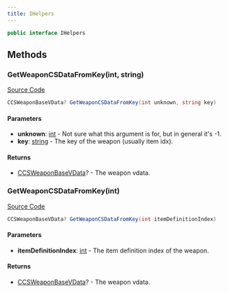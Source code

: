 ```yaml
---
title: IHelpers
---
```


```csharp
public interface IHelpers
```

## Methods

### GetWeaponCSDataFromKey(int, string)

[Source Code](https://github.com/swiftly-solution/swiftlys2/blob/main/managed/src/SwiftlyS2.Shared/Modules/Helpers/IHelpers.cs#L13)

```csharp
CCSWeaponBaseVData? GetWeaponCSDataFromKey(int unknown, string key)
```

#### Parameters

- **unknown**: [int](https://learn.microsoft.com/dotnet/api/system.int32) - Not sure what this argument is for, but in general it's -1.
- **key**: [string](https://learn.microsoft.com/dotnet/api/system.string) - The key of the weapon (usually item idx).

#### Returns

- [CCSWeaponBaseVData](/docs/api/shared/schemadefinitions/ccsweaponbasevdata)? - The weapon vdata.

### GetWeaponCSDataFromKey(int)

[Source Code](https://github.com/swiftly-solution/swiftlys2/blob/main/managed/src/SwiftlyS2.Shared/Modules/Helpers/IHelpers.cs#L20)

```csharp
CCSWeaponBaseVData? GetWeaponCSDataFromKey(int itemDefinitionIndex)
```

#### Parameters

- **itemDefinitionIndex**: [int](https://learn.microsoft.com/dotnet/api/system.int32) - The item definition index of the weapon.

#### Returns

- [CCSWeaponBaseVData](/docs/api/shared/schemadefinitions/ccsweaponbasevdata)? - The weapon vdata.

